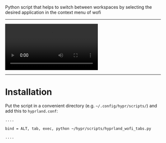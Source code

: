 Python script that helps to switch between workspaces by selecting the desired application in the context menu of wofi

---
![video](video.mp4)

---

# Installation
 Put the script in a convenient directory (e.g. `~/.config/hypr/scripts/`) and add this to `hyprland.conf`:
 ```
 ....
 
 bind = ALT, tab, exec, python ~/hypr/scripts/hyprland_wofi_tabs.py
 
 ....

```
